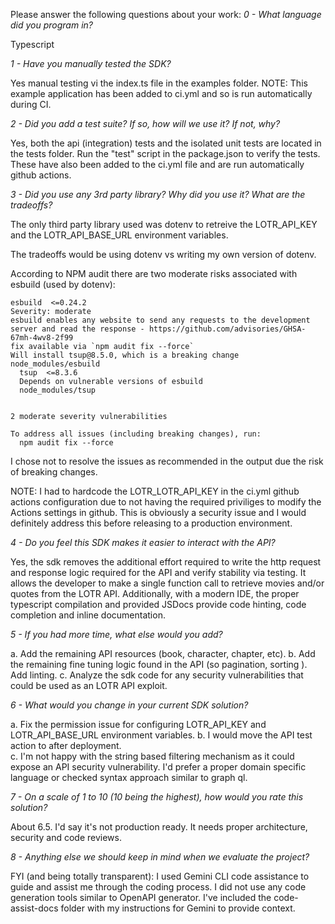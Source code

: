 Please answer the following questions about your work:
*0 - What language did you program in?*

Typescript

*1 - Have you manually tested the SDK?*

Yes manual testing vi the index.ts file in the examples folder.  NOTE: This example application has been added to ci.yml and so is run automatically during CI.

*2 - Did you add a test suite? If so, how will we use it? If not, why?*

Yes, both the api (integration) tests and the isolated unit tests are located in the tests folder.  Run the "test" script in the package.json to verify the tests.  These have also been added to the ci.yml file and are run automatically github actions. 

*3 - Did you use any 3rd party library? Why did you use it? What are the tradeoffs?*

The only third party library used was dotenv to retreive the LOTR_API_KEY and the LOTR_API_BASE_URL environment variables.

The tradeoffs would be using dotenv vs writing my own version of dotenv.

According to NPM audit there are two moderate risks associated with esbuild (used by dotenv):

```
esbuild  <=0.24.2
Severity: moderate
esbuild enables any website to send any requests to the development server and read the response - https://github.com/advisories/GHSA-67mh-4wv8-2f99
fix available via `npm audit fix --force`
Will install tsup@8.5.0, which is a breaking change
node_modules/esbuild
  tsup  <=8.3.6
  Depends on vulnerable versions of esbuild
  node_modules/tsup


2 moderate severity vulnerabilities

To address all issues (including breaking changes), run:
  npm audit fix --force
```

I chose not to resolve the issues as recommended in the output due the risk of breaking changes.  

NOTE:  I had to hardcode the LOTR_LOTR_API_KEY in the ci.yml github actions configuration due to not having the required priviliges to modify the Actions settings in github.  This is obviously a security issue and I would definitely address this before releasing to a production environment. 

*4 - Do you feel this SDK makes it easier to interact with the API?*

Yes, the sdk removes the additional effort required to write the http request and response logic required for the API and verify stability via testing.  It allows the developer to make a single function call to retrieve movies and/or quotes from the LOTR API.  Additionally, with a modern IDE, the proper typescript compilation and provided JSDocs provide code hinting, code completion and inline documentation.   

*5 - If you had more time, what else would you add?*

a. Add the remaining API resources (book, character, chapter, etc). 
b. Add the remaining fine tuning logic found in the API (so pagination, sorting ).
Add linting.
c. Analyze the sdk code for any security vulnerabilities that could be used as an LOTR API exploit.

*6 - What would you change in your current SDK solution?*

a. Fix the permission issue for configuring LOTR_API_KEY and LOTR_API_BASE_URL environment variables.
b.  I would move the API test action to after deployment.  
c. I'm not happy with the string based filtering mechanism as it could expose an API security vulnerability.  I'd prefer a proper domain specific language or checked syntax approach similar to graph ql. 

*7 - On a scale of 1 to 10 (10 being the highest), how would you rate this solution?*

About 6.5.  I'd say it's not production ready.  It needs proper architecture, security and code reviews. 

*8 - Anything else we should keep in mind when we evaluate the project?*

FYI (and being totally transparent):  I used Gemini CLI code assistance to guide and assist me through the coding process. I did not use any code generation tools similar to OpenAPI generator.  I've included the code-assist-docs folder with my instructions for Gemini to provide context.